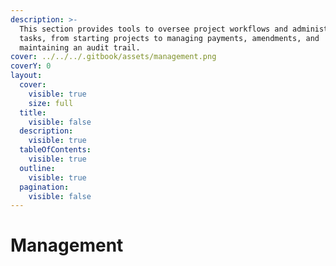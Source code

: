 ```yaml
---
description: >-
  This section provides tools to oversee project workflows and administrative
  tasks, from starting projects to managing payments, amendments, and
  maintaining an audit trail.
cover: ../../../.gitbook/assets/management.png
coverY: 0
layout:
  cover:
    visible: true
    size: full
  title:
    visible: false
  description:
    visible: true
  tableOfContents:
    visible: true
  outline:
    visible: true
  pagination:
    visible: false
---
```


# Management

